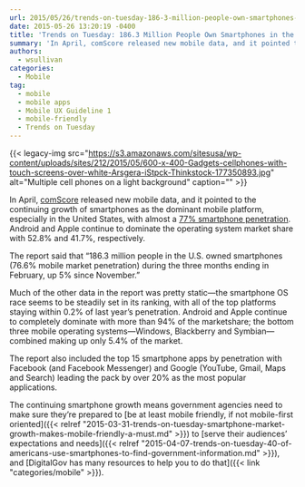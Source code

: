 ```yaml
---
url: 2015/05/26/trends-on-tuesday-186-3-million-people-own-smartphones-in-the-u-s.md
date: 2015-05-26 13:20:19 -0400
title: 'Trends on Tuesday: 186.3 Million People Own Smartphones in the U.S.'
summary: 'In April, comScore released new mobile data, and it pointed to the continuing growth of smartphones as the dominant mobile platform, especially in the United States, with almost a 77% smartphone penetration. Android and Apple continue to dominate the operating system market share with 52.8% and 41.7%, respectively. The report said that &ldquo;186.3 million people in the U.S.'
authors:
  - wsullivan
categories:
  - Mobile
tag:
  - mobile
  - mobile apps
  - Mobile UX Guideline 1
  - mobile-friendly
  - Trends on Tuesday
---
```


{{< legacy-img src="https://s3.amazonaws.com/sitesusa/wp-content/uploads/sites/212/2015/05/600-x-400-Gadgets-cellphones-with-touch-screens-over-white-Arsgera-iStpck-Thinkstock-177350893.jpg" alt="Multiple cell phones on a light background" caption="" >}} 

In April, [comScore](http://www.comscore.com/) released new mobile data, and it pointed to the continuing growth of smartphones as the dominant mobile platform, especially in the United States, with almost a [77% smartphone penetration](http://www.comscore.com/Insights/Market-Rankings/comScore-Reports-February-2015-US-Smartphone-Subscriber-Market-Share). Android and Apple continue to dominate the operating system market share with 52.8% and 41.7%, respectively.

The report said that “186.3 million people in the U.S. owned smartphones (76.6% mobile market penetration) during the three months ending in February, up 5% since November.”

Much of the other data in the report was pretty static—the smartphone OS race seems to be steadily set in its ranking, with all of the top platforms staying within 0.2% of last year’s penetration. Android and Apple continue to completely dominate with more than 94% of the marketshare; the bottom three mobile operating systems—Windows, Blackberry and Symbian—combined making up only 5.4% of the market.

The report also included the top 15 smartphone apps by penetration with Facebook (and Facebook Messenger) and Google (YouTube, Gmail, Maps and Search) leading the pack by over 20% as the most popular applications.

The continuing smartphone growth means government agencies need to make sure they’re prepared to [be at least mobile friendly, if not mobile-first oriented]({{< relref "2015-03-31-trends-on-tuesday-smartphone-market-growth-makes-mobile-friendly-a-must.md" >}}) to [serve their audiences&#8217; expectations and needs]({{< relref "2015-04-07-trends-on-tuesday-40-of-americans-use-smartphones-to-find-government-information.md" >}}), and [DigitalGov has many resources to help you to do that]({{< link "categories/mobile" >}}).